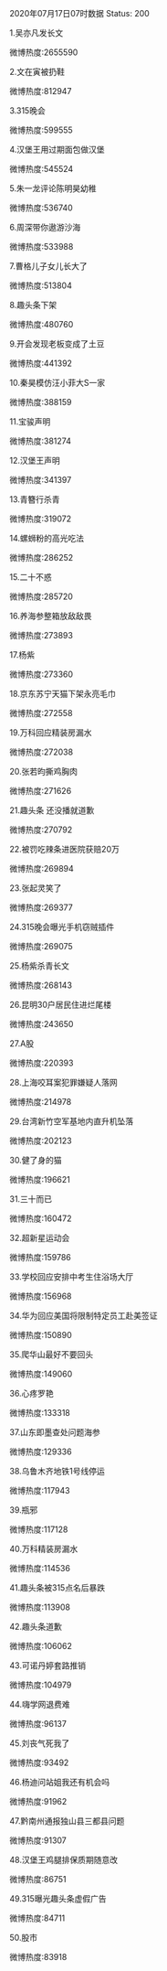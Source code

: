 2020年07月17日07时数据
Status: 200

1.吴亦凡发长文

微博热度:2655590

2.文在寅被扔鞋

微博热度:812947

3.315晚会

微博热度:599555

4.汉堡王用过期面包做汉堡

微博热度:545524

5.朱一龙评论陈明昊幼稚

微博热度:536740

6.周深带你遨游沙海

微博热度:533988

7.曹格儿子女儿长大了

微博热度:513804

8.趣头条下架

微博热度:480760

9.开会发现老板变成了土豆

微博热度:441392

10.秦昊模仿汪小菲大S一家

微博热度:388159

11.宝骏声明

微博热度:381274

12.汉堡王声明

微博热度:341397

13.青簪行杀青

微博热度:319072

14.螺蛳粉的高光吃法

微博热度:286252

15.二十不惑

微博热度:285720

16.养海参整箱放敌敌畏

微博热度:273893

17.杨紫

微博热度:273360

18.京东苏宁天猫下架永亮毛巾

微博热度:272558

19.万科回应精装房漏水

微博热度:272038

20.张若昀撕鸡胸肉

微博热度:271626

21.趣头条 还没播就道歉

微博热度:270792

22.被罚吃辣条进医院获赔20万

微博热度:269894

23.张起灵笑了

微博热度:269377

24.315晚会曝光手机窃贼插件

微博热度:269075

25.杨紫杀青长文

微博热度:268143

26.昆明30户居民住进烂尾楼

微博热度:243650

27.A股

微博热度:220393

28.上海咬耳案犯罪嫌疑人落网

微博热度:214978

29.台湾新竹空军基地内直升机坠落

微博热度:202123

30.健了身的猫

微博热度:196621

31.三十而已

微博热度:160472

32.超新星运动会

微博热度:159786

33.学校回应安排中考生住浴场大厅

微博热度:156968

34.华为回应美国将限制特定员工赴美签证

微博热度:150890

35.爬华山最好不要回头

微博热度:149060

36.心疼罗艳

微博热度:133318

37.山东即墨查处问题海参

微博热度:129336

38.乌鲁木齐地铁1号线停运

微博热度:117943

39.瓶邪

微博热度:117128

40.万科精装房漏水

微博热度:114536

41.趣头条被315点名后暴跌

微博热度:113908

42.趣头条道歉

微博热度:106062

43.可诺丹婷套路推销

微博热度:104979

44.嗨学网退费难

微博热度:96137

45.刘丧气死我了

微博热度:93492

46.杨迪问站姐我还有机会吗

微博热度:91962

47.黔南州通报独山县三都县问题

微博热度:91307

48.汉堡王鸡腿排保质期随意改

微博热度:86751

49.315曝光趣头条虚假广告

微博热度:84711

50.股市

微博热度:83918

